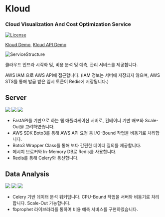 # Kloud
### Cloud Visualization And Cost Optimization Service
[![License](https://img.shields.io/badge/license-MIT-green?style=for-the-badge&logo=appveyor?logo=null)](https://www.olis.or.kr/license/Detailselect.do?lId=1006)

[Kloud Demo](https://kloud.prvt.dev), [Kloud API Demo](https://api.kloud.prvt.dev)

![ServiceStructure](https://github.com/kshshkim/2022-1-CSC4031-Kloud/blob/main/miscs/service_structure.png)

클라우드 인프라 시각화 및, 비용 분석 및 예측, 관리 서비스를 제공합니다. 

AWS IAM 으로 AWS API에 접근합니다. (IAM 정보는 서버에 저장되지 않으며, AWS STS를 통해 발급 받은 임시 토큰이 Redis에 저장됩니다.)

## Server
![](https://img.shields.io/badge/Python-3.9-blue?style=for-the-badge&logo=appveyor?logo=null)
![](https://img.shields.io/badge/FastAPI-0.75.1-teal?style=for-the-badge&logo=appveyor?logo=null)
![](https://img.shields.io/badge/Boto3-1.21.41-yellow?style=for-the-badge&logo=appveyor?logo=null)

- FastAPI를 기반으로 하는 웹 애플리케이션 서버로, 컨테이너 기반 배포와 Scale-Out을 고려하였습니다.
- AWS SDK Boto3를 통해 AWS API 요청 등 I/O-Bound 작업을 비동기로 처리합니다.
- Boto3 Wrapper Class를 통해 보다 간편한 데이터 질의를 제공합니다.
- 메시지 브로커와 In-Memory DB로 Redis를 사용합니다. 
- Redis를 통해 Celery와 통신합니다.

## Data Analysis
![](https://img.shields.io/badge/Python-3.8-blue?style=for-the-badge&logo=appveyor?logo=null)
![](https://img.shields.io/badge/Celery-5.2.6-green?style=for-the-badge&logo=appveyor?logo=null)
![](https://img.shields.io/badge/fbprophet-5.2.6-navy?style=for-the-badge&logo=appveyor?logo=null)

- Celery 기반 데이터 분석 워커입니다. CPU-Bound 작업을 서버와 비동기로 처리합니다. Scale-Out 가능합니다.
- fbprophet 라이브러리를 통하여 비용 예측 서비스를 구현하였습니다.
